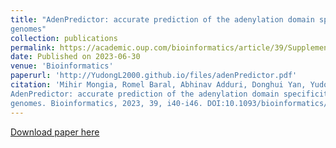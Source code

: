 ```yaml
---
title: "AdenPredictor: accurate prediction of the adenylation domain specificity of nonribosomal peptide biosynthetic gene clusters in microbial
genomes"
collection: publications
permalink: https://academic.oup.com/bioinformatics/article/39/Supplement_1/i40/7210450
date: Published on 2023-06-30
venue: 'Bioinformatics'
paperurl: 'http://YudongL2000.github.io/files/adenPredictor.pdf'
citation: 'Mihir Mongia, Romel Baral, Abhinav Adduri, Donghui Yan, Yudong Liu, Yuying Bian, Paul Kim, Bahar Behsaz, Hosein Mohimani.
AdenPredictor: accurate prediction of the adenylation domain specificity of nonribosomal peptide biosyn- thetic gene clusters in microbial
genomes. Bioinformatics, 2023, 39, i40-i46. DOI:10.1093/bioinformatics/btad235'
---
```


[Download paper here](http://YudongL2000.github.io/files/adenPredictor.pdf)
